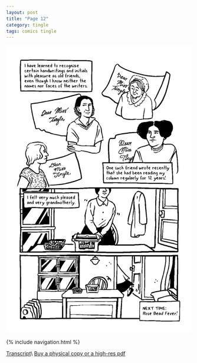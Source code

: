 ```yaml
---
layout: post
title: "Page 12"
category: tingle
tags: comics tingle
---
```


![Cover](/assets/misstingle/12.png)

{% include navigation.html %}

[Transcript](/tingle/2022/11/30/tingletranscript)\\
[Buy a physical copy ](https://audmcname.bigcartel.com)[or a high-res pdf](https://audmcname.itch.io)
